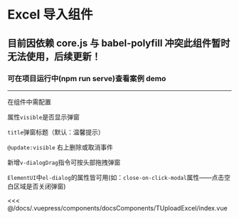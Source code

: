 # Excel 导入组件

## 目前因依赖 core.js 与 babel-polyfill 冲突此组件暂时无法使用，后续更新！

### 可在项目运行中(npm run serve)查看案例 demo

---

<common-code-format>
  <docsComponents-TUploadExcel-index slot="source"></docsComponents-TUploadExcel-index>
  在组件中需配置
  
  属性`visible`是否显示弹窗
  
  `title`弹窗标题（默认：温馨提示）
  
  `@update:visible` 右上删除或取消事件
  
  新增`v-dialogDrag`指令可按头部拖拽弹窗
  
  `ElementUI`中`el-dialog`的属性皆可用(如：`close-on-click-modal`属性——点击空白区域是否关闭弹窗)

<<< @/docs/.vuepress/components/docsComponents/TUploadExcel/index.vue
</common-code-format>
